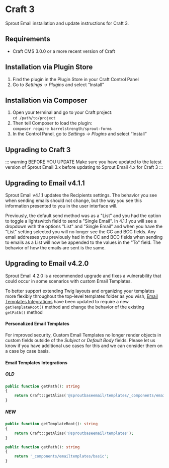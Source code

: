 # Craft 3

Sprout Email installation and update instructions for Craft 3.

## Requirements

* Craft CMS 3.0.0 or a more recent version of Craft

## Installation via Plugin Store

1. Find the plugin in the Plugin Store in your Craft Control Panel 
2. Go to _Settings → Plugins_ and select “Install”

## Installation via Composer 

1. Open your terminal and go to your Craft project:<br>`cd /path/to/project`
2. Then tell Composer to load the plugin:<br>`composer require barrelstrength/sprout-forms`
3. In the Control Panel, go to _Settings → Plugins_ and select “Install”

## Upgrading to Craft 3

::: warning BEFORE YOU UPDATE
Make sure you have updated to the latest version of Sprout Email 3.x before updating to Sprout Email 4.x for Craft 3
:::

## Upgrading to Email v4.1.1

Sprout Email v4.1.1 updates the Recipients settings. The behavior you see when sending emails should not change, but the way you see this information presented to you in the user interface will.

Previously, the default send method was as a "List" and you had the option to toggle a lightswitch field to send a "Single Email". In 4.1.1 you will see a dropdown with the options "List" and "Single Email" and when you have the "List" setting selected you will no longer see the CC and BCC fields. Any email addresses you previously had in the CC and BCC fields when sending to emails as a List will now be appended to the values in the "To" field. The behavior of how the emails are sent is the same.  

## Upgrading to Email v4.2.0

Sprout Email 4.2.0 is a recommended upgrade and fixes a vulnerability that could occur in some scenarios with custom Email Templates.

To better support extending Twig layouts and organizing your templates more flexibly throughout the top-level templates folder as you wish, [Email Templates Integrations](./custom-email-templates.md) have been updated to require a new `getTemplateRoot()` method and change the behavior of the existing `getPath()` method

#### Personalized Email Templates

For improved security, Custom Email Templates no longer render objects in custom fields outside of the _Subject_ or _Default Body_ fields. Please let us know if you have additional use cases for this and we can consider them on a case by case basis.

#### Email Templates Integrations

##### OLD

``` php
public function getPath(): string
{
    return Craft::getAlias('@sproutbaseemail/templates/_components/emailtemplates/basic');
}
```

##### NEW

``` php
public function getTemplateRoot(): string
{
    return Craft::getAlias('@sproutbaseemail/templates');
}

public function getPath(): string
{
    return '_components/emailtemplates/basic';
}
```